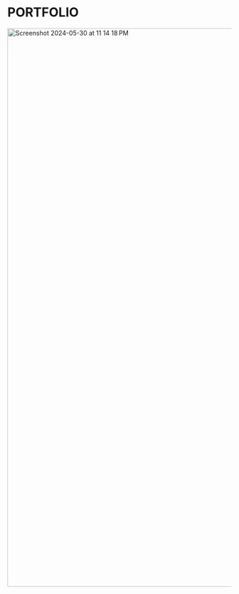 # PORTFOLIO
<img width="1256" alt="Screenshot 2024-05-30 at 11 14 18 PM" src="https://github.com/keshavgarg24/MY-PORTFOLIO/assets/141502522/e4e133d3-50a3-4eb2-bb73-d79a9a854cf8">

